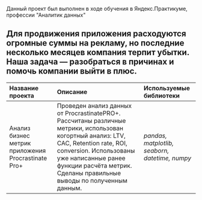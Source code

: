 Данный проект был выполнен в ходе обучения в Яндекс.Практикуме, профессии "Аналитик данных"
## Для продвижения приложения расходуются огромные суммы на рекламу, но последние несколько месяцев компания терпит убытки. Наша задача — разобраться в причинах и помочь компании выйти в плюс.
| Название проекта | Описание | Используемые библиотеки | 
| :---------------------- | :---------------------- | :---------------------- |
| Анализ бизнес метрик приложения Procrastinate Pro+ | Проведен анализ данных от ProcrastinatePRO+. Рассчитаны различные метрики, использован когортный анализ: LTV, CAC, Retention rate, ROI, conversion. Использованы уже написанные ранее функции расчёта метрик. Сделаны правильные выводы по полученным данным.| *pandas, matplotlib, seaborn, datetime, numpy* |
